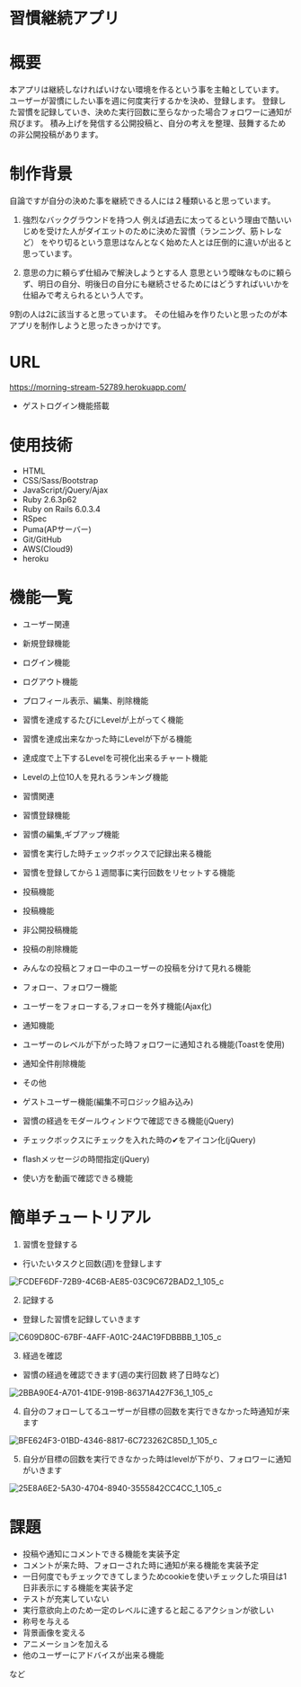 # 習慣継続アプリ

# 概要

本アプリは継続しなければいけない環境を作るという事を主軸としています。
ユーザーが習慣にしたい事を週に何度実行するかを決め、登録します。
登録した習慣を記録していき、決めた実行回数に至らなかった場合フォロワーに通知が飛びます。
積み上げを発信する公開投稿と、自分の考えを整理、鼓舞するための非公開投稿があります。

# 制作背景

自論ですが自分の決めた事を継続できる人には２種類いると思っています。

1. 強烈なバックグラウンドを持つ人
例えば過去に太ってるという理由で酷いいじめを受けた人がダイエットのために決めた習慣（ランニング、筋トレなど）
をやり切るという意思はなんとなく始めた人とは圧倒的に違いが出ると思っています。

2. 意思の力に頼らず仕組みで解決しようとする人
意思という曖昧なものに頼らず、明日の自分、明後日の自分にも継続させるためにはどうすればいいかを
仕組みで考えられるという人です。

9割の人は2に該当すると思っています。
その仕組みを作りたいと思ったのが本アプリを制作しようと思ったきっかけです。

# URL
https://morning-stream-52789.herokuapp.com/

* ゲストログイン機能搭載

# 使用技術

* HTML
* CSS/Sass/Bootstrap
* JavaScript/jQuery/Ajax
* Ruby 2.6.3p62
* Ruby on Rails 6.0.3.4
* RSpec
* Puma(APサーバー)
* Git/GitHub
* AWS(Cloud9)
* heroku

# 機能一覧
* ユーザー関連
 * 新規登録機能
 * ログイン機能
 * ログアウト機能
 * プロフィール表示、編集、削除機能
 * 習慣を達成するたびにLevelが上がってく機能
 * 習慣を達成出来なかった時にLevelが下がる機能
 * 達成度で上下するLevelを可視化出来るチャート機能
 * Levelの上位10人を見れるランキング機能

* 習慣関連
 * 習慣登録機能
 * 習慣の編集,ギブアップ機能
 * 習慣を実行した時チェックボックスで記録出来る機能
 * 習慣を登録してから１週間事に実行回数をリセットする機能
 
* 投稿機能
 * 投稿機能
 * 非公開投稿機能
 * 投稿の削除機能
 * みんなの投稿とフォロー中のユーザーの投稿を分けて見れる機能
 
* フォロー、フォロワー機能
 * ユーザーをフォローする,フォローを外す機能(Ajax化)

* 通知機能
 * ユーザーのレベルが下がった時フォロワーに通知される機能(Toastを使用)
 * 通知全件削除機能
 
* その他
 * ゲストユーザー機能(編集不可ロジック組み込み)
 * 習慣の経過をモダールウィンドウで確認できる機能(jQuery)
 * チェックボックスにチェックを入れた時の✔︎をアイコン化(jQuery)
 * flashメッセージの時間指定(jQuery)
 * 使い方を動画で確認できる機能

# 簡単チュートリアル

1. 習慣を登録する
* 行いたいタスクと回数(週)を登録します

![FCDEF6DF-72B9-4C6B-AE85-03C9C672BAD2_1_105_c](https://user-images.githubusercontent.com/67776222/102442242-4ba75a00-4067-11eb-828b-937cd0f897a4.jpeg)
 
2. 記録する
* 登録した習慣を記録していきます
 
![C609D80C-67BF-4AFF-A01C-24AC19FDBBBB_1_105_c](https://user-images.githubusercontent.com/67776222/102442429-bce70d00-4067-11eb-990a-27758d776eed.jpeg)

3. 経過を確認
* 習慣の経過を確認できます(週の実行回数 終了日時など)

![2BBA90E4-A701-41DE-919B-86371A427F36_1_105_c](https://user-images.githubusercontent.com/67776222/102442719-60d0b880-4068-11eb-8a60-355eec5c1f3a.jpeg)

4. 自分のフォローしてるユーザーが目標の回数を実行できなかった時通知が来ます

![BFE624F3-01BD-4346-8817-6C723262C85D_1_105_c](https://user-images.githubusercontent.com/67776222/102443133-5e229300-4069-11eb-85b8-1f15ccc49229.jpeg)

5. 自分が目標の回数を実行できなかった時はlevelが下がり、フォロワーに通知がいきます

![25E8A6E2-5A30-4704-8940-3555842CC4CC_1_105_c](https://user-images.githubusercontent.com/67776222/102443503-40096280-406a-11eb-91ca-0d3d2674763c.jpeg)


# 課題

* 投稿や通知にコメントできる機能を実装予定
* コメントが来た時、フォローされた時に通知が来る機能を実装予定
* 一日何度でもチェックできてしまうためcookieを使いチェックした項目は1日非表示にする機能を実装予定
* テストが充実していない
* 実行意欲向上のため一定のレベルに達すると起こるアクションが欲しい
 * 称号を与える
 * 背景画像を変える
 * アニメーションを加える
 * 他のユーザーにアドバイスが出来る機能
 
など
